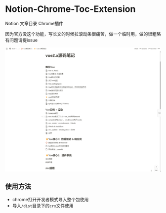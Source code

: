 # Notion-Chrome-Toc-Extension
Notion 文章目录 Chrome插件

因为官方没这个功能，写长文的时候拉滚动条很痛苦，做一个临时用，做的很粗略有问题请提issue

![preview](./img/preview.gif)

## 使用方法
- chrome打开开发者模式导入整个包使用
- 导入`/dist`目录下的`crx`文件使用